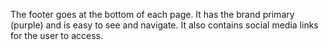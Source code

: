 The footer goes at the bottom of each page. It has the brand primary (purple) and is easy to see and navigate. It also contains social media links for the user to access.
